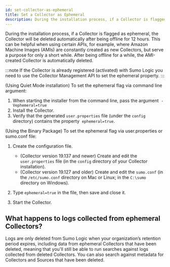 ```yaml
---
id: set-collector-as-ephemeral
title: Set a Collector as Ephemeral
description: During the installation process, if a Collector is flagged as ephemeral, the Collector will be deleted automatically after being offline for 12 hours.
---
```




During the installation process, if a Collector is flagged as ephemeral, the Collector will be deleted automatically after being offline for 12 hours. This can be helpful when using certain APIs, for example, where Amazon Machine Images (AMIs) are constantly created as new Collectors, but serve a purpose for only a short while. After being offline for a while, the AMI-created Collector is automatically deleted.

:::note
If the Collector is already registered (activated) with Sumo Logic you need to use the Collector Management API to set the ephemeral property.
:::

(Using Quiet Mode installation) To set the ephemeral flag via command line argument:

1. When starting the installer from the command line, pass the argument    `-Vephemeral=true`
1. Install the Collector.
1. Verify that the generated `user.properties` file (under the `config` directory) contains the property  `ephemeral=true`.

(Using the Binary Package) To set the ephemeral flag via user.properties or sumo.conf file:

1. Create the configuration file.

   * (Collector version 19.137 and newer) Create and edit the `user.properties` file (in the `config` directory of your Collector installation).
   * (Collector version 19.127 and older) Create and edit the `sumo.conf` (in the `/etc/sumo.conf` directory on Mac or Linux; in the `C:\sumo` directory on Windows).

1. Type `ephemeral=true` in the file, then save and close it.
1. Start the Collector.

## What happens to logs collected from ephemeral Collectors?

Logs are only deleted from Sumo Logic when your organization’s retention period expires, including data from ephemeral Collectors that have been deleted, meaning that you'll still be able to run searches against logs collected from deleted Collectors. You can also search against metadata for Collectors and Sources that have been deleted.
